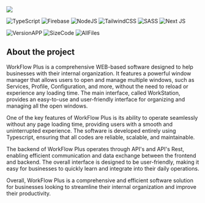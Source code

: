 <img src="https://imgur.com/9GfxFbG.png">

![TypeScript](https://img.shields.io/badge/typescript-%23007ACC.svg?style=for-the-badge&logo=typescript&logoColor=white)
![Firebase](https://img.shields.io/badge/Firebase-039BE5?style=for-the-badge&logo=Firebase&logoColor=white)
![NodeJS](https://img.shields.io/badge/node.js-6DA55F?style=for-the-badge&logo=node.js&logoColor=white)
![TailwindCSS](https://img.shields.io/badge/tailwindcss-%2338B2AC.svg?style=for-the-badge&logo=tailwind-css&logoColor=white)
![SASS](https://img.shields.io/badge/SASS-hotpink.svg?style=for-the-badge&logo=SASS&logoColor=white)
![Next JS](https://img.shields.io/badge/Next-black?style=for-the-badge&logo=next.js&logoColor=white)


![VersionAPP](https://img.shields.io/github/package-json/v/GuimaSpace/WorkFlowPlus?color=blue) ![SizeCode](https://img.shields.io/github/languages/code-size/GuimaSpace/WorkFlowPlus?style=flat-square) ![AllFiles](https://img.shields.io/github/repo-size/GuimaSpace/WorkFlowPlus)


## About the project
WorkFlow Plus is a comprehensive WEB-based software designed to help businesses with their internal organization. It features a powerful window manager that allows users to open and manage multiple windows, such as Services, Profile, Configuration, and more, without the need to reload or experience any loading time. The main interface, called WorkStation, provides an easy-to-use and user-friendly interface for organizing and managing all the open windows.

One of the key features of WorkFlow Plus is its ability to operate seamlessly without any page loading time, providing users with a smooth and uninterrupted experience. The software is developed entirely using Typescript, ensuring that all codes are reliable, scalable, and maintainable.

The backend of WorkFlow Plus operates through API's and API's Rest, enabling efficient communication and data exchange between the frontend and backend. The overall interface is designed to be user-friendly, making it easy for businesses to quickly learn and integrate into their daily operations.

Overall, WorkFlow Plus is a comprehensive and efficient software solution for businesses looking to streamline their internal organization and improve their productivity.
